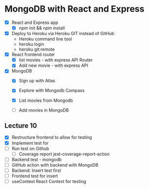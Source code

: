 MongoDB with React and Express
==============================

* [x] React and Express app
    * [x] npm init && npm install
* [x] Deploy to Heroku via Heroku GIT instead of GitHub
    * Heroku command line tool
    * heroku login
    * heroku git:remote
* [x] React frontend router
    * [x] list movies - with express API Router
    * [x] Add new movie - with express API
* [x] MongoDB
    * [x] Sign up with Atlas
    * [x] Explore with Mongodb Compass
    * [x] List movies from Mongodb
    * [ ] Add movies in MongoDB


## Lecture 10

* [x] Restructure frontend to allow for testing
* [x] Implement test for <ListMovies />
* [ ] Run test on Github
  * [ ] Coverage report jest-coverage-report-action
* [ ] Backend test - mongodb
* [ ] GitHub action with backend with MongoDB
* [ ] Backend: Insert test first
* [ ] Frontend test for insert
* [ ] useContext React Context for testing
